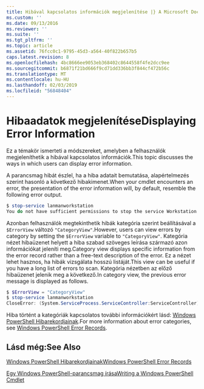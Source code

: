 ```yaml
---
title: Hibával kapcsolatos információk megjelenítése |} A Microsoft Docs
ms.custom: ''
ms.date: 09/13/2016
ms.reviewer: ''
ms.suite: ''
ms.tgt_pltfrm: ''
ms.topic: article
ms.assetid: 76fcc0c1-9795-45d3-a564-40f822b657b5
caps.latest.revision: 8
ms.openlocfilehash: 4bc8666ee9053eb368402c8644558f4fe2dcc9ee
ms.sourcegitcommit: b6871f21bd666f9cd71dd336bb3f844cf472b56c
ms.translationtype: MT
ms.contentlocale: hu-HU
ms.lasthandoff: 02/03/2019
ms.locfileid: "56848404"
---
```

# <a name="displaying-error-information"></a><span data-ttu-id="c957c-102">Hibaadatok megjelenítése</span><span class="sxs-lookup"><span data-stu-id="c957c-102">Displaying Error Information</span></span>

<span data-ttu-id="c957c-103">Ez a témakör ismerteti a módszereket, amelyben a felhasználók megjeleníthetik a hibával kapcsolatos információk.</span><span class="sxs-lookup"><span data-stu-id="c957c-103">This topic discusses the ways in which users can display error information.</span></span>

<span data-ttu-id="c957c-104">A parancsmag hibát észlel, ha a hiba adatait bemutatása, alapértelmezés szerint hasonló a következő hibakimenet.</span><span class="sxs-lookup"><span data-stu-id="c957c-104">When your cmdlet encounters an error, the presentation of the error information will, by default, resemble the following error output.</span></span>

```powershell
$ stop-service lanmanworkstation
You do not have sufficient permissions to stop the service Workstation.
```

<span data-ttu-id="c957c-105">Azonban felhasználók megtekinthetik hibák kategória szerint beállításával a `$ErrorView` változó `"CategoryView"`.</span><span class="sxs-lookup"><span data-stu-id="c957c-105">However, users can view errors by category by setting the `$ErrorView` variable to `"CategoryView"`.</span></span> <span data-ttu-id="c957c-106">Kategória nézet hibaüzenet helyett a hiba szabad szöveges leírása származó azon információkat jeleníti meg.</span><span class="sxs-lookup"><span data-stu-id="c957c-106">Category view displays specific information from the error record rather than a free-text description of the error.</span></span> <span data-ttu-id="c957c-107">Ez a nézet lehet hasznos, ha hibák vizsgálata hosszú listáját.</span><span class="sxs-lookup"><span data-stu-id="c957c-107">This view can be useful if you have a long list of errors to scan.</span></span> <span data-ttu-id="c957c-108">Kategória nézetben az előző hibaüzenet jelenik meg a következő.</span><span class="sxs-lookup"><span data-stu-id="c957c-108">In category view, the previous error message is displayed as follows.</span></span>

```powershell
$ $ErrorView = "CategoryView"
$ stop-service lanmanworkstation
CloseError: (System.ServiceProcess.ServiceController:ServiceController) [stop-service], ServiceCommandException
```

<span data-ttu-id="c957c-109">Hiba történt a kategóriák kapcsolatos további információkért lásd: [Windows PowerShell Hibarekordjainak](./windows-powershell-error-records.md).</span><span class="sxs-lookup"><span data-stu-id="c957c-109">For more information about error categories, see [Windows PowerShell Error Records](./windows-powershell-error-records.md).</span></span>

## <a name="see-also"></a><span data-ttu-id="c957c-110">Lásd még:</span><span class="sxs-lookup"><span data-stu-id="c957c-110">See Also</span></span>

[<span data-ttu-id="c957c-111">Windows PowerShell Hibarekordjainak</span><span class="sxs-lookup"><span data-stu-id="c957c-111">Windows PowerShell Error Records</span></span>](./windows-powershell-error-records.md)

[<span data-ttu-id="c957c-112">Egy Windows PowerShell-parancsmag írása</span><span class="sxs-lookup"><span data-stu-id="c957c-112">Writing a Windows PowerShell Cmdlet</span></span>](./writing-a-windows-powershell-cmdlet.md)
